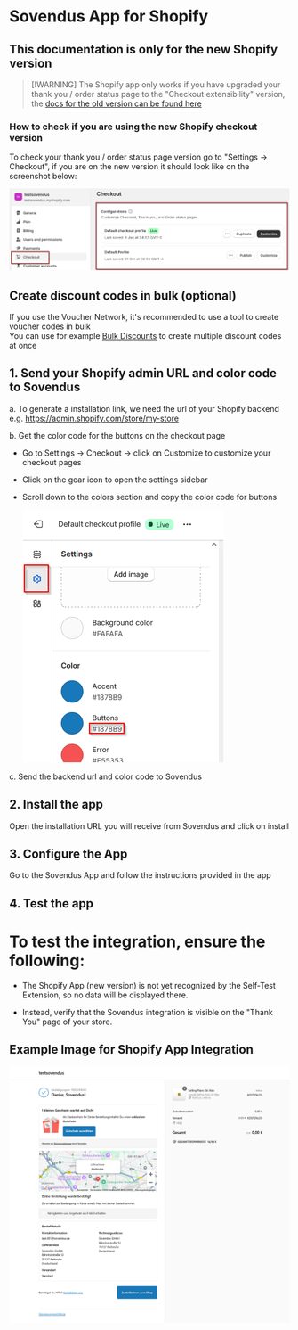 # Sovendus App for Shopify

## This documentation is only for the new Shopify version
>
> [!WARNING]
> The Shopify app only works if you have upgraded your thank you / order status page to the "Checkout extensibility" version, the [docs for the old version can be found here](https://developer-hub.sovendus.com/Voucher-Network-Checkout-Benefits/Web-Integration/Shopify-Integration-(old-version))

### How to check if you are using the new Shopify checkout version

To check your thank you / order status page version go to "Settings -> Checkout", if you are on the new version it should look like on the screenshot below:

![New Shopify Checkout Version](https://raw.githubusercontent.com/Sovendus-GmbH/Sovendus-Voucher-Network-and-Checkout-Benefits-App-for-Shopify/main/new-shopify-checkout-version2.png)

## Create discount codes in bulk (optional)

If you use the Voucher Network, it's recommended to use a tool to create voucher codes in bulk \
You can use for example [Bulk Discounts](https://apps.shopify.com/bulk-discounts) to create multiple discount codes at once

## 1. Send your Shopify admin URL and color code to Sovendus

a. To generate a installation link, we need the url of your Shopify backend e.g. <https://admin.shopify.com/store/my-store>

b. Get the color code for the buttons on the checkout page

- Go to Settings -> Checkout -> click on Customize to customize your checkout pages
- Click on the gear icon to open the settings sidebar
- Scroll down to the colors section and copy the color code for buttons

  ![Get the color code of your checkout buttons](https://raw.githubusercontent.com/Sovendus-GmbH/Sovendus-Voucher-Network-and-Checkout-Benefits-App-for-Shopify/main/color_code.png)

c. Send the backend url and color code to Sovendus

## 2. Install the app

Open the installation URL you will receive from Sovendus and click on install

## 3. Configure the App

Go to the Sovendus App and follow the instructions provided in the app

## 4. Test the app

# To test the integration, ensure the following:

- The Shopify App (new version) is not yet recognized by the Self-Test Extension, so no data will be displayed there.

- Instead, verify that the Sovendus integration is visible on the "Thank You" page of your store.

## Example Image for Shopify App Integration

![Shopify-App-image](https://raw.githubusercontent.com/Sovendus-GmbH/Sovendus-Voucher-Network-and-Checkout-Benefits-App-for-Shopify/main/Shopify-App.png)
